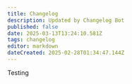 ```yaml
---
title: Changelog
description: Updated by Changelog Bot
published: false
date: 2025-03-13T13:24:10.581Z
tags: changelog
editor: markdown
dateCreated: 2025-02-28T01:34:47.144Z
---
```


Testing